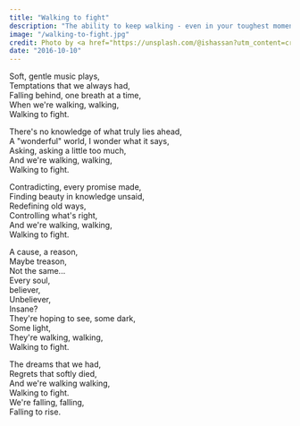 ```yaml
---
title: "Walking to fight"
description: "The ability to keep walking - even in your toughest moments can make all the difference."
image: "/walking-to-fight.jpg"
credit: Photo by <a href="https://unsplash.com/@ishassan?utm_content=creditCopyText&utm_medium=referral&utm_source=unsplash">Islam Hassan</a> on <a href="https://unsplash.com/photos/silhouette-of-man-at-golden-hour-NydZjXg6S2I?utm_content=creditCopyText&utm_medium=referral&utm_source=unsplash">Unsplash</a>
date: "2016-10-10"
---
```


Soft, gentle music plays,  
Temptations that we always had,  
Falling behind, one breath at a time,  
When we're walking, walking,  
Walking to fight. 

There's no knowledge of what truly lies ahead,  
A "wonderful" world, I wonder what it says,  
Asking, asking a little too much,  
And we're walking, walking,  
Walking to fight. 

Contradicting, every promise made,  
Finding beauty in knowledge unsaid,  
Redefining old ways,  
Controlling what's right,  
And we're walking, walking,   
Walking to fight. 

A cause, a reason,  
Maybe treason,  
Not the same...  
Every soul,  
believer,  
Unbeliever,   
Insane?  
They're hoping to see, some dark,  
Some light,  
They're walking, walking,  
Walking to fight.  

The dreams that we had,   
Regrets that softly died,   
And we're walking walking,  
Walking to fight.  
We're falling, falling,  
Falling to rise. 